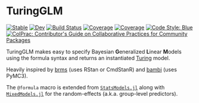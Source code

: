 # TuringGLM

[![Stable](https://img.shields.io/badge/docs-stable-blue.svg)](https://TuringLang.github.io/TuringGLM.jl/stable)
[![Dev](https://img.shields.io/badge/docs-dev-blue.svg)](https://TuringLang.github.io/TuringGLM.jl/dev)
[![Build Status](https://github.com/TuringLang/TuringGLM.jl/actions/workflows/CI.yml/badge.svg?branch=main)](https://github.com/TuringLang/TuringGLM.jl/actions/workflows/CI.yml?query=branch%3Amain)
[![Coverage](https://codecov.io/gh/TuringLang/TuringGLM.jl/branch/main/graph/badge.svg)](https://codecov.io/gh/TuringLang/TuringGLM.jl)
[![Coverage](https://coveralls.io/repos/github/TuringLang/TuringGLM.jl/badge.svg?branch=main)](https://coveralls.io/github/TuringLang/TuringGLM.jl?branch=main)
[![Code Style: Blue](https://img.shields.io/badge/code%20style-blue-4495d1.svg)](https://github.com/invenia/BlueStyle)
[![ColPrac: Contributor's Guide on Collaborative Practices for Community Packages](https://img.shields.io/badge/ColPrac-Contributor's%20Guide-blueviolet)](https://github.com/SciML/ColPrac)

TuringGLM makes easy to specify Bayesian **G**eneralized **L**inear **M**odels using the formula syntax and returns an instantiated [Turing](https://github.com/TuringLang/Turing.jl) model.

Heavily inspired by [brms](https://github.com/paul-buerkner/brms/) (uses RStan or CmdStanR) and [bambi](https://github.com/bambinos/bambi) (uses PyMC3).

The `@formula` macro is extended from [`StatsModels.jl`](https://github.com/JuliaStats/StatsModels.jl) along with [`MixedModels.jl`](https://github.com/JuliaStats/MixedModels.jl) for the random-effects (a.k.a. group-level predictors).

